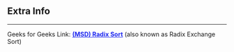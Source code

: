 <style>
a:link {
    color: #1e28f0;
}
a:visited{
    color: #3c1478;
}
a:hover{
    color: #1e288c;
}
</style>

## Extra Info

-----

Geeks for Geeks Link: [**(MSD) Radix Sort**][G4GLink] (also known as Radix Exchange
Sort)


[G4GLink]: https://www.geeksforgeeks.org/msd-most-significant-digit-radix-sort/


